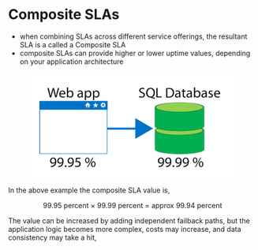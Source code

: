 # Composite SLAs

- when combining SLAs across different service offerings, the resultant SLA is a called a Composite SLA
- composite SLAs can provide higher or lower uptime values, depending on your application architecture

<p align="center">
<img src="https://raw.githubusercontent.com/BIT-R0nIn/AZ-900-Microsoft-Azure-Fundamentals-Study-Notes/master/img/csla.png">
</p>

In the above example the composite SLA value is,

<p align="center">99.95 percent × 99.99 percent = approx 99.94 percent</p>

The value can be increased by adding independent failback paths, but the application logic becomes more complex, costs may increase, and data consistency may take a hit,